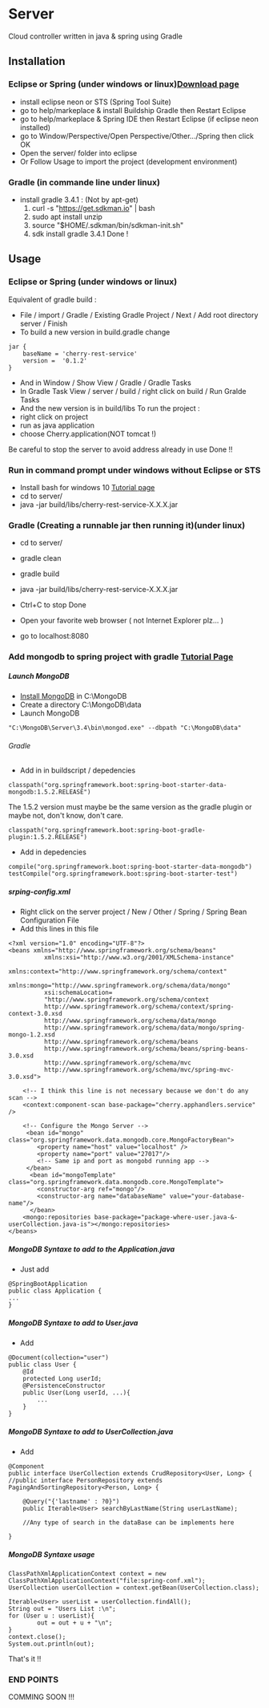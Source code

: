 # Server
Cloud controller written in java & spring using Gradle

## Installation

### Eclipse or Spring (under windows or linux)[Download page](https://www.eclipse.org/downloads/)
- install eclipse neon or STS (Spring Tool Suite)
- go to help/markeplace & install Buildship Gradle then Restart Eclipse
- go to help/markeplace & Spring IDE then Restart Eclipse (if eclipse neon installed)
- go to Window/Perspective/Open Perspective/Other.../Spring then click OK
- Open the server/ folder into eclipse
- Or Follow Usage to import the project (development environment)

### Gradle (in commande line under linux)
- install gradle 3.4.1 : (Not by apt-get)
	1. curl -s "https://get.sdkman.io" | bash
	2. sudo apt install unzip
	3. source "$HOME/.sdkman/bin/sdkman-init.sh"
	4. sdk install gradle 3.4.1
Done !

## Usage 

### Eclipse or Spring (under windows or linux)
Equivalent of gradle build :
- File / import / Gradle / Existing  Gradle Project / Next / Add root directory server / Finish
- To build a new version in build.gradle change 
```
jar {
    baseName = 'cherry-rest-service'
    version =  '0.1.2'
}
```
- And in Window / Show View / Gradle / Gradle Tasks
- In Gradle Task View / server / build / right click on build / Run Gralde Tasks
- And the new version is in build/libs
To run the project : 
- right click on project 
- run as java application 
- choose Cherry.application(NOT tomcat !)

Be careful to stop the server to avoid address already in use
Done !!

### Run in command prompt under windows without Eclipse or STS
- Install bash for windows 10 [Tutorial page](http://www.windowsfun.fr/tutoriel/2016/04/10931_tuto-windows-10-comment-installer-linux-bash)
- cd to server/
- java -jar build/libs/cherry-rest-service-X.X.X.jar

### Gradle (Creating a runnable jar then running it)(under linux)

- cd to server/
- gradle clean
- gradle build
- java -jar build/libs/cherry-rest-service-X.X.X.jar
- Ctrl+C to stop
Done 

- Open your favorite web browser ( not Internet Explorer plz... )
- go to localhost:8080

### Add mongodb to spring project with gradle [Tutorial Page](https://examples.javacodegeeks.com/enterprise-java/spring/spring-data-mongodb-example/)

##### Launch MongoDB

- [Install MongoDB](https://www.mongodb.com/download-center) in C:\MongoDB 
- Create a directory C:\MongoDB\data
- Launch MongoDB 
```
"C:\MongoDB\Server\3.4\bin\mongod.exe" --dbpath "C:\MongoDB\data"
```

###### Gradle

- Add in in buildscript / depedencies
```
classpath("org.springframework.boot:spring-boot-starter-data-mongodb:1.5.2.RELEASE")
```
The 1.5.2 version must maybe be the same version as the gradle plugin or maybe not, don't know, don't care.
```
classpath("org.springframework.boot:spring-boot-gradle-plugin:1.5.2.RELEASE")
```


- Add in depedencies
```	
compile("org.springframework.boot:spring-boot-starter-data-mongodb")
testCompile("org.springframework.boot:spring-boot-starter-test")
```

##### srping-config.xml

- Right click on the server project / New / Other / Spring / Spring Bean Configuration File
- Add this lines in this file 
```
<?xml version="1.0" encoding="UTF-8"?>
<beans xmlns="http://www.springframework.org/schema/beans"
          xmlns:xsi="http://www.w3.org/2001/XMLSchema-instance"
          xmlns:context="http://www.springframework.org/schema/context"
          xmlns:mongo="http://www.springframework.org/schema/data/mongo"
          xsi:schemaLocation=
          "http://www.springframework.org/schema/context
          http://www.springframework.org/schema/context/spring-context-3.0.xsd
          http://www.springframework.org/schema/data/mongo
          http://www.springframework.org/schema/data/mongo/spring-mongo-1.2.xsd
          http://www.springframework.org/schema/beans
          http://www.springframework.org/schema/beans/spring-beans-3.0.xsd
          http://www.springframework.org/schema/mvc 
          http://www.springframework.org/schema/mvc/spring-mvc-3.0.xsd">
       
    <!-- I think this line is not necessary because we don't do any scan -->
    <context:component-scan base-package="cherry.apphandlers.service" />
    
    <!-- Configure the Mongo Server -->    
     <bean id="mongo" class="org.springframework.data.mongodb.core.MongoFactoryBean">
		<property name="host" value="localhost" />
		<property name="port" value="27017"/>
		<!-- Same ip and port as mongobd running app -->
	 </bean>
	  <bean id="mongoTemplate" class="org.springframework.data.mongodb.core.MongoTemplate">
	    <constructor-arg ref="mongo"/>
	    <constructor-arg name="databaseName" value="your-database-name"/>
	  </bean>
    <mongo:repositories base-package="package-where-user.java-&-userCollection.java-is"></mongo:repositories>
</beans>
```

##### MongoDB Syntaxe to add to the Application.java

- Just add 
```
@SpringBootApplication
public class Application {
...
}

```


##### MongoDB Syntaxe to add to User.java

- Add 
```
@Document(collection="user")
public class User {
	@Id
	protected Long userId;
	@PersistenceConstructor
    public User(Long userId, ...){
    	...
    }
}
```

##### MongoDB Syntaxe to add to UserCollection.java

- Add
```
@Component
public interface UserCollection extends CrudRepository<User, Long> {
//public interface PersonRepository extends PagingAndSortingRepository<Person, Long> {

	@Query("{'lastname' : ?0}")
	public Iterable<User> searchByLastName(String userLastName);

	//Any type of search in the dataBase can be implements here

}
```

##### MongoDB Syntaxe usage

```
ClassPathXmlApplicationContext context = new ClassPathXmlApplicationContext("file:spring-conf.xml");
UserCollection userCollection = context.getBean(UserCollection.class);
			
Iterable<User> userList = userCollection.findAll();
String out = "Users List :\n";
for (User u : userList){
        out = out + u + "\n";
}
context.close();
System.out.println(out);
```


That's it !!

### END POINTS

COMMING SOON !!! 